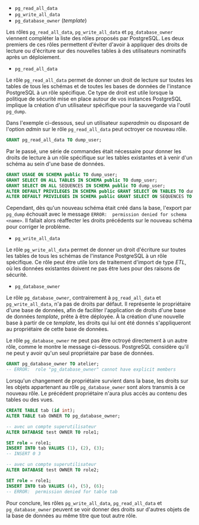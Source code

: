 <!--
Les commits sur ce sujet sont :

* https://git.postgresql.org/gitweb/?p=postgresql.git;a=commit;h=6c3ffd697e2242f5497ea4b40fffc8f6f922ff60
* https://git.postgresql.org/gitweb/?p=postgresql.git;a=commit;h=a14a0118a1fecf4066e53af52ed0f188607d0c4b

Discussion

* https://gitlab.dalibo.info/formation/workshops/-/issues/99

-->

<div class="slide-content">

  * `pg_read_all_data`
  * `pg_write_all_data`
  * `pg_database_owner` (_template_)

</div>

<div class="notes">

Les rôles `pg_read_all_data`, `pg_write_all_data` et `pg_database_owner` viennent 
compléter la liste des rôles proposés par PostgreSQL. Les deux premiers de ces 
rôles permettent d'éviter d'avoir à appliquer des droits de lecture ou d'écriture 
sur des nouvelles tables à des utilisateurs nominatifs après un déploiement.

* `pg_read_all_data`

Le rôle `pg_read_all_data` permet de donner un droit de lecture sur toutes les 
tables de tous les schémas et de toutes les bases de données de l'instance 
PostgreSQL à un rôle spécifique. Ce type  de droit est utile lorsque la politique 
de sécurité mise en place autour de vos instances PostgreSQL implique la création
d'un utilisateur spécifique pour la sauvegarde via l'outil `pg_dump`.

Dans l'exemple ci-dessous, seul un utilisateur _superadmin_ ou disposant de l'option
_admin_ sur le rôle `pg_read_all_data` peut octroyer ce nouveau rôle.

```sql
GRANT pg_read_all_data TO dump_user;
```

Par le passé, une série de commandes était nécessaire pour donner les droits de
lecture à un rôle spécifique sur les tables existantes et à venir d'un schéma au
sein d'une base de données.

```sql
GRANT USAGE ON SCHEMA public TO dump_user;
GRANT SELECT ON ALL TABLES IN SCHEMA public TO dump_user;
GRANT SELECT ON ALL SEQUENCES IN SCHEMA public TO dump_user;
ALTER DEFAULT PRIVILEGES IN SCHEMA public GRANT SELECT ON TABLES TO dump_user;
ALTER DEFAULT PRIVILEGES IN SCHEMA public GRANT SELECT ON SEQUENCES TO dump_user;
```

Cependant, dès qu'un nouveau schéma était créé dans la base, l'export par `pg_dump` 
échouait avec le message `ERROR:  permission denied for schema <name>`. Il fallait 
alors réaffecter les droits précédents sur le nouveau schéma pour corriger le problème.

* `pg_write_all_data`

Le rôle `pg_write_all_data` permet de donner un droit d'écriture sur toutes les 
tables de tous les schémas de l'instance PostgreSQL à un rôle spécifique. Ce rôle
peut être utile lors de traitement d'import de type _ETL_, où les données 
existantes doivent ne pas être lues pour des raisons de sécurité.

* `pg_database_owner`

Le rôle `pg_database_owner`, contrairement à `pg_read_all_data` et `pg_write_all_data`, 
n'a pas de droits par défaut. Il représente le propriétaire d'une base de données, 
afin de faciliter l'application de droits d'une base de données _template_, prête 
à être déployée. À la création d'une nouvelle base à partir de ce _template_, les droits 
qui lui ont été donnés s'appliqueront au propriétaire de cette base de données.

Le rôle `pg_database_owner` ne peut pas être octroyé directement à un autre rôle,
comme le montre le message ci-dessous. PostgreSQL considère qu'il ne peut y avoir
qu'un seul propriétaire par base de données.

```sql
GRANT pg_database_owner TO atelier;
-- ERROR:  role "pg_database_owner" cannot have explicit members
```

Lorsqu'un changement de propriétaire survient dans la base, les droits sur les
objets appartenant au rôle `pg_database_owner` sont alors transmis à ce nouveau
rôle. Le précédent propriétaire n'aura plus accès au contenu des tables ou des 
vues.

```sql
CREATE TABLE tab (id int);
ALTER TABLE tab OWNER TO pg_database_owner;

-- avec un compte superutilisateur
ALTER DATABASE test OWNER TO role1;

SET role = role1;
INSERT INTO tab VALUES (1), (2), (3);
-- INSERT 0 3

-- avec un compte superutilisateur
ALTER DATABASE test OWNER TO role2;

SET role = role1;
INSERT INTO tab VALUES (4), (5), (6);
-- ERROR:  permission denied for table tab
```

Pour conclure, les rôles `pg_write_all_data`, `pg_read_all_data` et `pg_database_owner`
peuvent se voir donner des droits sur d'autres objets de la base de données au 
même titre que tout autre rôle.

</div>
